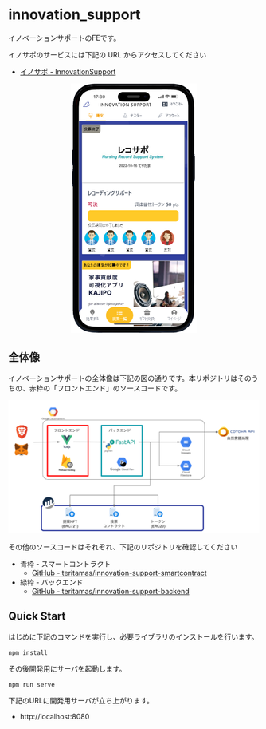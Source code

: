 # innovation_support

イノベーションサポートのFEです。

イノサポのサービスには下記の URL からアクセスしてください

- [イノサポ - InnovationSupport](https://innovation-support-d391e.web.app)

<div align="center">
  <img src="./docs/app.png" height="500">
</div>

## 全体像

イノベーションサポートの全体像は下記の図の通りです。本リポジトリはそのうちの、赤枠の「フロントエンド」のソースコードです。

![アーキテクチャ](./docs/arch.png)

その他のソースコードはそれぞれ、下記のリポジトリを確認してください

- 青枠 - スマートコントラクト
  - [GitHub - teritamas/innovation-support-smartcontract](https://github.com/teritamas/innovation-support-smartcontract)
- 緑枠 - バックエンド
  - [GitHub - teritamas/innovation-support-backend](https://github.com/teritamas/innovation-support-backend)

## Quick Start

はじめに下記のコマンドを実行し、必要ライブラリのインストールを行います。

```sh:
npm install
```

その後開発用にサーバを起動します。

```
npm run serve
```

下記のURLに開発用サーバが立ち上がります。

- http://localhost:8080